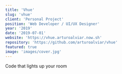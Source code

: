 ```yaml
---
title: 'Vhue'
slug: 'vhue'
client: 'Personal Project'
position: 'Web Developer / UI/UX Designer'
year: '2019'
date: '2019-07-01'
website: 'https://vhue.arturoalviar.now.sh'
repository: 'https://github.com/arturoalviar/vhue'
featured: true
image: 'images/cover.jpg'
---
```


Code that lights up your room
